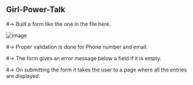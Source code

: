 ## Girl-Power-Talk
#-> Built a form like the one in the file here.

![image](https://user-images.githubusercontent.com/87181408/229163384-ac080255-6e73-4eb3-98bd-74907e58c10c.png)

#-> Proper validation is done for Phone number and email. 

#-> The form gives an error message below a field if it is empty.

#-> On submitting the form it takes the user to a page where all the entries are displayed.

